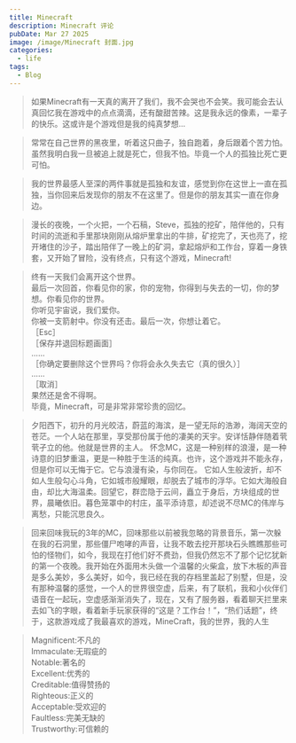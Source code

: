```yaml
---
title: Minecraft
description: Minecraft 评论
pubDate: Mar 27 2025
image: /image/Minecraft 封面.jpg
categories:
  - life
tags:
  - Blog
---
```


> 如果Minecraft有一天真的离开了我们，我不会哭也不会笑。我可能会去认真回忆我在游戏中的点点滴滴，还有酸甜苦辣。这是我永远的像素，一辈子的快乐。这或许是个游戏但是我的纯真梦想...

> 常常在自己世界的黑夜里，听着这只曲子，独自跑着，身后跟着个苦力怕。虽然我明白我一旦被追上就是死亡，但我不怕。毕竟一个人的孤独比死亡更可怕。

> 我的世界最感人至深的两件事就是孤独和友谊，感觉到你在这世上一直在孤独，当你回来后发现你的朋友不在这里了。但是你的朋友其实一直在你身边。

> 漫长的夜晚，一个火把，一个石稿，Steve，孤独的挖矿，陪伴他的，只有时间的流逝和手里那块刚刚从熔炉里拿出的牛排，矿挖完了，天也亮了，挖开堵住的沙子，踏出陪伴了一晚上的矿洞，拿起熔炉和工作台，穿着一身铁套，又开始了冒险，没有终点，只有这个游戏，Minecraft!

> 终有一天我们会离开这个世界。  
> 最后一次回首，你看见你的家，你的宠物，你得到与失去的一切，你的梦想。你看见你的世界。  
> 你听见宇宙说，我们爱你。  
> 你被一支箭射中。你没有还击。最后一次，你想让着它。  
> ［Esc］  
> ［保存并退回标题画面］  
> ……  
> ［你确定要删除这个世界吗？你将会永久失去它（真的很久）］  
> ……  
> ［取消］  
> 果然还是舍不得啊。  
> 毕竟，Minecraft，可是非常非常珍贵的回忆。

> 夕阳西下，初升的月光皎洁，蔚蓝的海滨，是一望无际的浩渺，海阔天空的苍茫。一个人站在那里，享受那份属于他的凄美的天宇。安详恬静伴随着茕茕孑立的他。他就是世界的主人。
怀念MC，这是一种别样的浪漫，是一种诗意的旧梦重温，更是一种胜于生活的纯真。也许，这个游戏并不能永存，但是你可以无悔于它。它与浪漫有染，与你同在。
它如人生般波折，却不如人生般勾心斗角，它如城市般耀眼，却脱去了城市的浮华。它如大海般自由，却比大海温柔。回望它，群峦隐于云间，矗立于身后，方块组成的世界，晨曦依旧。暮色笼罩中的村庄，虽平添诗意，却述说不尽MC的伟岸与离愁，只能沉思良久。

> 回来回味我玩的3年的MC，回味那些以前被我忽略的背景音乐，第一次躲在我的石洞里，那些僵尸咆哮的声音，让我不敢去挖开那块石头瞧瞧那些可怕的怪物们，如今，我现在打他们好不费劲，但我仍然忘不了那个记忆犹新的第一个夜晚。我开始在外面用木头做一个温馨的火柴盒，放下木板的声音是多么美妙，多么美好，如今，我已经在我的存档里盖起了别墅，但是，没有那种温馨的感觉，一个人的世界很空虚，后来，有了联机，我和小伙伴们语音在一起玩，空虚感渐渐消失了，现在，又有了服务器，看着聊天拦里来去如飞的字眼，看着新手玩家获得的“这是？工作台！”，“热们话题”，终于，这款游戏成了我最喜欢的游戏，MineCraft，我的世界，我的人生

> Magnificent:不凡的  
> Immaculate:无瑕疵的  
> Notable:著名的  
> Excellent:优秀的  
> Creditable:值得赞扬的  
> Righteous:正义的  
> Acceptable:受欢迎的  
> Faultless:完美无缺的  
> Trustworthy:可信赖的
